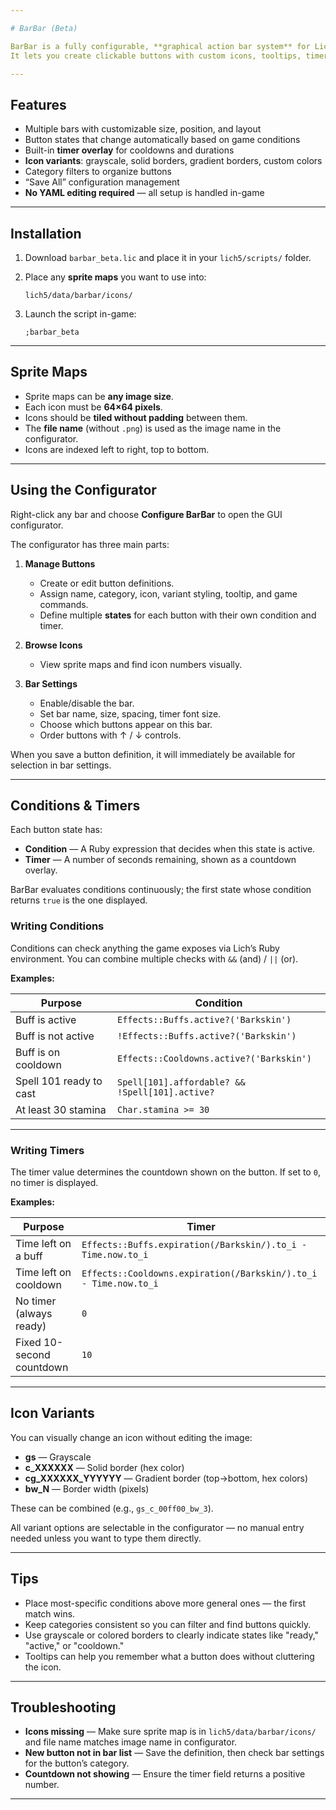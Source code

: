 ```yaml
---

# BarBar (Beta)

BarBar is a fully configurable, **graphical action bar system** for Lich5.
It lets you create clickable buttons with custom icons, tooltips, timers, and state-based visuals — all set up through an **in-game GUI configurator**.

---
```


## Features

* Multiple bars with customizable size, position, and layout
* Button states that change automatically based on game conditions
* Built-in **timer overlay** for cooldowns and durations
* **Icon variants**: grayscale, solid borders, gradient borders, custom colors
* Category filters to organize buttons
* “Save All” configuration management
* **No YAML editing required** — all setup is handled in-game

---

## Installation

1. Download `barbar_beta.lic` and place it in your `lich5/scripts/` folder.
2. Place any **sprite maps** you want to use into:

   ```
   lich5/data/barbar/icons/
   ```
3. Launch the script in-game:

   ```
   ;barbar_beta
   ```

---

## Sprite Maps

* Sprite maps can be **any image size**.
* Each icon must be **64×64 pixels**.
* Icons should be **tiled without padding** between them.
* The **file name** (without `.png`) is used as the image name in the configurator.
* Icons are indexed left to right, top to bottom.

---

## Using the Configurator

Right-click any bar and choose **Configure BarBar** to open the GUI configurator.

The configurator has three main parts:

1. **Manage Buttons**

   * Create or edit button definitions.
   * Assign name, category, icon, variant styling, tooltip, and game commands.
   * Define multiple **states** for each button with their own condition and timer.

2. **Browse Icons**

   * View sprite maps and find icon numbers visually.

3. **Bar Settings**

   * Enable/disable the bar.
   * Set bar name, size, spacing, timer font size.
   * Choose which buttons appear on this bar.
   * Order buttons with ↑ / ↓ controls.

When you save a button definition, it will immediately be available for selection in bar settings.

---

## Conditions & Timers

Each button state has:

* **Condition** — A Ruby expression that decides when this state is active.
* **Timer** — A number of seconds remaining, shown as a countdown overlay.

BarBar evaluates conditions continuously; the first state whose condition returns `true` is the one displayed.

### Writing Conditions

Conditions can check anything the game exposes via Lich’s Ruby environment.
You can combine multiple checks with `&&` (and) / `||` (or).

**Examples:**

| Purpose                 | Condition                                       |
| ----------------------- | ----------------------------------------------- |
| Buff is active          | `Effects::Buffs.active?('Barkskin')`            |
| Buff is not active      | `!Effects::Buffs.active?('Barkskin')`           |
| Buff is on cooldown     | `Effects::Cooldowns.active?('Barkskin')`        |
| Spell 101 ready to cast | `Spell[101].affordable? && !Spell[101].active?` |
| At least 30 stamina     | `Char.stamina >= 30`                            |

---

### Writing Timers

The timer value determines the countdown shown on the button.
If set to `0`, no timer is displayed.

**Examples:**

| Purpose                   | Timer                                                            |
| ------------------------- | ---------------------------------------------------------------- |
| Time left on a buff       | `Effects::Buffs.expiration(/Barkskin/).to_i - Time.now.to_i`     |
| Time left on cooldown     | `Effects::Cooldowns.expiration(/Barkskin/).to_i - Time.now.to_i` |
| No timer (always ready)   | `0`                                                              |
| Fixed 10-second countdown | `10`                                                             |

---

## Icon Variants

You can visually change an icon without editing the image:

* **gs** — Grayscale
* **c\_XXXXXX** — Solid border (hex color)
* **cg\_XXXXXX\_YYYYYY** — Gradient border (top→bottom, hex colors)
* **bw\_N** — Border width (pixels)

These can be combined (e.g., `gs_c_00ff00_bw_3`).

All variant options are selectable in the configurator — no manual entry needed unless you want to type them directly.

---

## Tips

* Place most-specific conditions above more general ones — the first match wins.
* Keep categories consistent so you can filter and find buttons quickly.
* Use grayscale or colored borders to clearly indicate states like "ready," "active," or "cooldown."
* Tooltips can help you remember what a button does without cluttering the icon.

---

## Troubleshooting

* **Icons missing** — Make sure sprite map is in `lich5/data/barbar/icons/` and file name matches image name in configurator.
* **New button not in bar list** — Save the definition, then check bar settings for the button’s category.
* **Countdown not showing** — Ensure the timer field returns a positive number.

---
